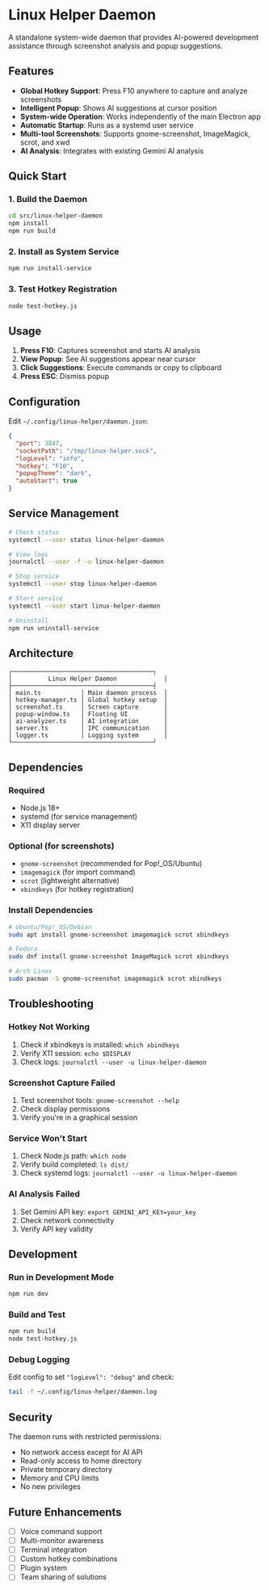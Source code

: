 # Linux Helper Daemon

A standalone system-wide daemon that provides AI-powered development assistance through screenshot analysis and popup suggestions.

## Features

- **Global Hotkey Support**: Press F10 anywhere to capture and analyze screenshots
- **Intelligent Popup**: Shows AI suggestions at cursor position
- **System-wide Operation**: Works independently of the main Electron app
- **Automatic Startup**: Runs as a systemd user service
- **Multi-tool Screenshots**: Supports gnome-screenshot, ImageMagick, scrot, and xwd
- **AI Analysis**: Integrates with existing Gemini AI analysis

## Quick Start

### 1. Build the Daemon

```bash
cd src/linux-helper-daemon
npm install
npm run build
```

### 2. Install as System Service

```bash
npm run install-service
```

### 3. Test Hotkey Registration

```bash
node test-hotkey.js
```

## Usage

1. **Press F10**: Captures screenshot and starts AI analysis
2. **View Popup**: See AI suggestions appear near cursor
3. **Click Suggestions**: Execute commands or copy to clipboard
4. **Press ESC**: Dismiss popup

## Configuration

Edit `~/.config/linux-helper/daemon.json`:

```json
{
  "port": 3847,
  "socketPath": "/tmp/linux-helper.sock",
  "logLevel": "info",
  "hotkey": "F10",
  "popupTheme": "dark",
  "autoStart": true
}
```

## Service Management

```bash
# Check status
systemctl --user status linux-helper-daemon

# View logs
journalctl --user -f -u linux-helper-daemon

# Stop service
systemctl --user stop linux-helper-daemon

# Start service
systemctl --user start linux-helper-daemon

# Uninstall
npm run uninstall-service
```

## Architecture

```
┌───────────────────────────────────────┐
│          Linux Helper Daemon             │
├───────────────────────────────────────┤
│ main.ts           │ Main daemon process  │
│ hotkey-manager.ts │ Global hotkey setup  │
│ screenshot.ts     │ Screen capture       │
│ popup-window.ts   │ Floating UI          │
│ ai-analyzer.ts    │ AI integration       │
│ server.ts         │ IPC communication    │
│ logger.ts         │ Logging system       │
└───────────────────────────────────────┘
```

## Dependencies

### Required
- Node.js 18+
- systemd (for service management)
- X11 display server

### Optional (for screenshots)
- `gnome-screenshot` (recommended for Pop!_OS/Ubuntu)
- `imagemagick` (for import command)
- `scrot` (lightweight alternative)
- `xbindkeys` (for hotkey registration)

### Install Dependencies

```bash
# Ubuntu/Pop!_OS/Debian
sudo apt install gnome-screenshot imagemagick scrot xbindkeys

# Fedora
sudo dnf install gnome-screenshot ImageMagick scrot xbindkeys

# Arch Linux
sudo pacman -S gnome-screenshot imagemagick scrot xbindkeys
```

## Troubleshooting

### Hotkey Not Working
1. Check if xbindkeys is installed: `which xbindkeys`
2. Verify X11 session: `echo $DISPLAY`
3. Check logs: `journalctl --user -u linux-helper-daemon`

### Screenshot Capture Failed
1. Test screenshot tools: `gnome-screenshot --help`
2. Check display permissions
3. Verify you're in a graphical session

### Service Won't Start
1. Check Node.js path: `which node`
2. Verify build completed: `ls dist/`
3. Check systemd logs: `journalctl --user -u linux-helper-daemon`

### AI Analysis Failed
1. Set Gemini API key: `export GEMINI_API_KEY=your_key`
2. Check network connectivity
3. Verify API key validity

## Development

### Run in Development Mode

```bash
npm run dev
```

### Build and Test

```bash
npm run build
node test-hotkey.js
```

### Debug Logging

Edit config to set `"logLevel": "debug"` and check:

```bash
tail -f ~/.config/linux-helper/daemon.log
```

## Security

The daemon runs with restricted permissions:
- No network access except for AI API
- Read-only access to home directory
- Private temporary directory
- Memory and CPU limits
- No new privileges

## Future Enhancements

- [ ] Voice command support
- [ ] Multi-monitor awareness
- [ ] Terminal integration
- [ ] Custom hotkey combinations
- [ ] Plugin system
- [ ] Team sharing of solutions